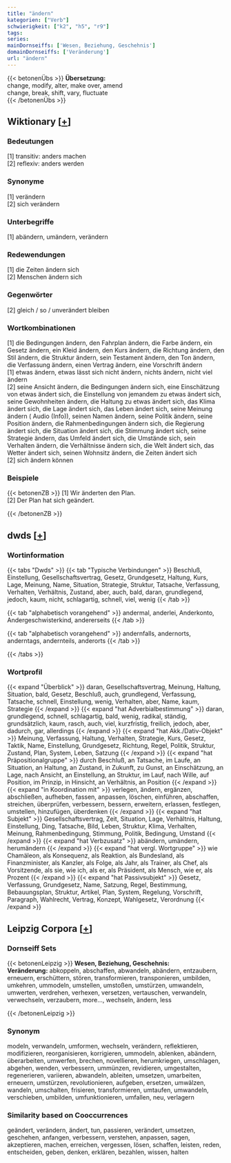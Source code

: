 ```yaml
---
title: "ändern"
kategorien: ["Verb"]
schwierigkeit: ["k2", "h5", "r9"]
tags:
series:
mainDornseiffs: ['Wesen, Beziehung, Geschehnis']
domainDornseiffs: ['Veränderung']
url: "ändern"
---
```


{{< betonenÜbs >}}
**Übersetzung:**  
change, modify, alter, make over, amend  
change, break, shift, vary, fluctuate  
{{< /betonenÜbs >}}

## Wiktionary [[+](https://de.wiktionary.org/wiki/ändern)]

### Bedeutungen
[1] transitiv: anders machen  
[2] reflexiv: anders werden  

### Synonyme
[1] verändern  
[2] sich verändern  

### Unterbegriffe
[1] abändern, umändern, verändern  

### Redewendungen
[1] die Zeiten ändern sich  
[2] Menschen ändern sich  

### Gegenwörter
[2] gleich / so / unverändert bleiben  

### Wortkombinationen
[1] die Bedingungen ändern, den Fahrplan ändern, die Farbe ändern, ein Gesetz ändern, ein Kleid ändern, den Kurs ändern, die Richtung ändern, den Stil ändern, die Struktur ändern, sein Testament ändern, den Ton ändern, die Verfassung ändern, einen Vertrag ändern, eine Vorschrift ändern  
[1] etwas ändern, etwas lässt sich nicht ändern, nichts ändern, nicht viel ändern  
[2] seine Ansicht ändern, die Bedingungen ändern sich, eine Einschätzung von etwas ändert sich, die Einstellung von jemandem zu etwas ändert sich, seine Gewohnheiten ändern, die Haltung zu etwas ändert sich, das Klima ändert sich, die Lage ändert sich, das Leben ändert sich, seine Meinung ändern ( Audio (Info)), seinen Namen ändern,  seine Politik ändern, seine Position ändern, die Rahmenbedingungen ändern sich, die Regierung ändert sich, die Situation ändert sich, die Stimmung ändert sich, seine Strategie ändern, das Umfeld ändert sich, die Umstände sich, sein Verhalten ändern, die Verhältnisse ändern sich, die Welt ändert sich, das Wetter ändert sich, seinen Wohnsitz ändern, die Zeiten ändert sich  
[2] sich ändern können  

### Beispiele
{{< betonenZB >}}
[1] Wir änderten den Plan.  
[2] Der Plan hat sich geändert.  

{{< /betonenZB >}}


## dwds [[+](https://www.dwds.de/wb/ändern)]

### Wortinformation
{{< tabs "Dwds" >}}
{{< tab "Typische Verbindungen" >}}
Beschluß, Einstellung, Gesellschaftsvertrag, Gesetz, Grundgesetz, Haltung, Kurs, Lage, Meinung, Name, Situation, Strategie, Struktur, Tatsache, Verfassung, Verhalten, Verhältnis, Zustand, aber, auch, bald, daran, grundlegend, jedoch, kaum, nicht, schlagartig, schnell, viel, wenig
{{< /tab >}}

{{< tab "alphabetisch vorangehend" >}}
andermal, anderlei, Anderkonto, Andergeschwisterkind, andererseits
{{< /tab >}}

{{< tab "alphabetisch vorangehend" >}}
andernfalls, andernorts, anderntags, andernteils, anderorts
{{< /tab >}}

{{< /tabs >}}

### Wortprofil
{{< expand "Überblick" >}} daran, Gesellschaftsvertrag, Meinung, Haltung, Situation, bald, Gesetz, Beschluß, auch, grundlegend, Verfassung, Tatsache, schnell, Einstellung, wenig, Verhalten, aber, Name, kaum, Strategie {{< /expand >}}
{{< expand "hat Adverbialbestimmung" >}} daran, grundlegend, schnell, schlagartig, bald, wenig, radikal, ständig, grundsätzlich, kaum, rasch, auch, viel, kurzfristig, freilich, jedoch, aber, dadurch, gar, allerdings {{< /expand >}}
{{< expand "hat Akk./Dativ-Objekt" >}} Meinung, Verfassung, Haltung, Verhalten, Strategie, Kurs, Gesetz, Taktik, Name, Einstellung, Grundgesetz, Richtung, Regel, Politik, Struktur, Zustand, Plan, System, Leben, Satzung {{< /expand >}}
{{< expand "hat Präpositionalgruppe" >}} durch Beschluß, an Tatsache, im Laufe, an Situation, an Haltung, an Zustand, in Zukunft, zu Gunst, an Einschätzung, an Lage, nach Ansicht, an Einstellung, an Struktur, im Lauf, nach Wille, auf Position, im Prinzip, in Hinsicht, an Verhältnis, an Position {{< /expand >}}
{{< expand "in Koordination mit" >}} verlegen, ändern, ergänzen, abschließen, aufheben, fassen, anpassen, löschen, einführen, abschaffen, streichen, überprüfen, verbessern, bessern, erweitern, erlassen, festlegen, umstellen, hinzufügen, überdenken {{< /expand >}}
{{< expand "hat Subjekt" >}} Gesellschaftsvertrag, Zeit, Situation, Lage, Verhältnis, Haltung, Einstellung, Ding, Tatsache, Bild, Leben, Struktur, Klima, Verhalten, Meinung, Rahmenbedingung, Stimmung, Politik, Bedingung, Umstand {{< /expand >}}
{{< expand "hat Verbzusatz" >}} abändern, umändern, herumändern {{< /expand >}}
{{< expand "hat vergl. Wortgruppe" >}} wie Chamäleon, als Konsequenz, als Reaktion, als Bundesland, als Finanzminister, als Kanzler, als Folge, als Jahr, als Trainer, als Chef, als Vorsitzende, als sie, wie ich, als er, als Präsident, als Mensch, wie er, als Prozent {{< /expand >}}
{{< expand "hat Passivsubjekt" >}} Gesetz, Verfassung, Grundgesetz, Name, Satzung, Regel, Bestimmung, Bebauungsplan, Struktur, Artikel, Plan, System, Regelung, Vorschrift, Paragraph, Wahlrecht, Vertrag, Konzept, Wahlgesetz, Verordnung {{< /expand >}}

## Leipzig Corpora [[+](https://corpora.uni-leipzig.de/en/res?word=ändern&corpusId=deu_newscrawl-public_2018)]

### Dornseiff Sets
{{< betonenLeipzig >}}
**Wesen, Beziehung, Geschehnis:**  
**Veränderung:** abkoppeln, abschaffen, abwandeln, abändern, entzaubern, erneuern, erschüttern, stören, transformieren, transponieren, umbilden, umkehren, ummodeln, umstellen, umstoßen, umstürzen, umwandeln, umwerten, verdrehen, verhexen, versetzen, vertauschen, verwandeln, verwechseln, verzaubern, more..., wechseln, ändern, less  

{{< /betonenLeipzig >}}

### Synonym
modeln, verwandeln, umformen, wechseln, verändern, reflektieren, modifizieren, reorganisieren, korrigieren, ummodeln, ablenken, abändern, überarbeiten, umwerfen, brechen, novellieren, herumkriegen, umschlagen, abgehen, wenden, verbessern, ummünzen, revidieren, umgestalten, regenerieren, variieren, abwandeln, ableiten, umsetzen, umarbeiten, erneuern, umstürzen, revolutionieren, aufgeben, ersetzen, umwälzen, wandeln, umschalten, frisieren, transformieren, umtaufen, umwandeln, verschieben, umbilden, umfunktionieren, umfallen, neu, verlagern


### Similarity based on Cooccurrences
geändert, verändern, ändert, tun, passieren, verändert, umsetzen, geschehen, anfangen, verbessern, verstehen, anpassen, sagen, akzeptieren, machen, erreichen, vergessen, lösen, schaffen, leisten, reden, entscheiden, geben, denken, erklären, bezahlen, wissen, halten

